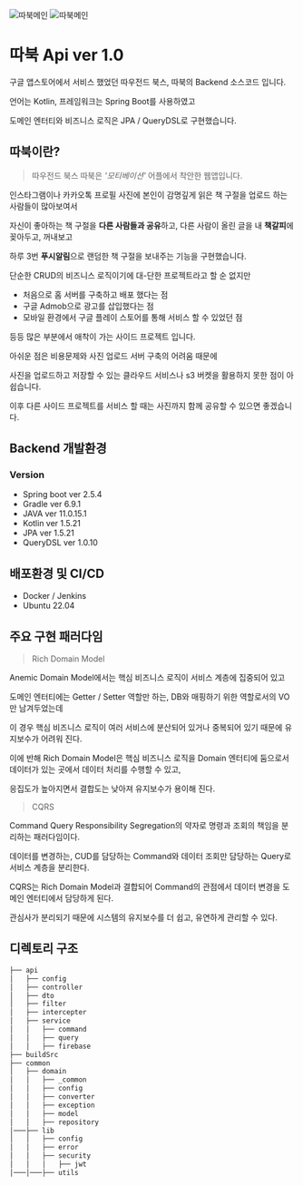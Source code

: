 ![따북메인](./common/lib/src/main/resources/img/001.png)
![따북메인](./common/lib/src/main/resources/img/002.png)

# 따북 Api ver 1.0

구글 앱스토어에서 서비스 했었던 따우전드 북스, 따북의 Backend 소스코드 입니다.

언어는 Kotlin, 프레임워크는 Spring Boot를 사용하였고

도메인 엔터티와 비즈니스 로직은 JPA / QueryDSL로 구현했습니다.

## 따북이란?
> 따우전드 북스 따북은 *'모티베이션'* 어플에서 착안한 웹앱입니다.

인스타그램이나 카카오톡 프로필 사진에 본인이 감명깊게 읽은 책 구절을 업로드 하는 사람들이 많아보여서

자신이 좋아하는 책 구절을 **다른 사람들과 공유**하고, 다른 사람이 올린 글을 내 **책갈피**에 꽂아두고, 꺼내보고

하루 3번 **푸시알림**으로 랜덤한 책 구절을 보내주는 기능을 구현했습니다.

단순한 CRUD의 비즈니스 로직이기에 대-단한 프로젝트라고 할 순 없지만

- 처음으로 홈 서버를 구축하고 배포 했다는 점
- 구글 Admob으로 광고를 삽입했다는 점
- 모바일 환경에서 구글 플레이 스토어를 통해 서비스 할 수 있었던 점

등등 많은 부분에서 애착이 가는 사이드 프로젝트 입니다.

아쉬운 점은 비용문제와 사진 업로드 서버 구축의 어려움 때문에

사진을 업로드하고 저장할 수 있는 클라우드 서비스나 s3 버켓을 활용하지 못한 점이 아쉽습니다.

이후 다른 사이드 프로젝트를 서비스 할 때는 사진까지 함께 공유할 수 있으면 좋겠습니다.

## Backend 개발환경

### Version
- Spring boot ver 2.5.4
- Gradle ver 6.9.1
- JAVA ver 11.0.15.1
- Kotlin ver 1.5.21
- JPA ver 1.5.21
- QueryDSL ver 1.0.10

## 배포환경 및 CI/CD
- Docker / Jenkins
- Ubuntu 22.04

## 주요 구현 패러다임

> Rich Domain Model

Anemic Domain Model에서는 핵심 비즈니스 로직이 서비스 계층에 집중되어 있고

도메인 엔터티에는 Getter / Setter 역할만 하는, DB와 매핑하기 위한 역할로서의 VO만 남겨두었는데

이 경우 핵심 비즈니스 로직이 여러 서비스에 분산되어 있거나 중복되어 있기 때문에 유지보수가 어려워 진다.

이에 반해 Rich Domain Model은 핵심 비즈니스 로직을 Domain 엔터티에 둠으로서 데이터가 있는 곳에서 데이터 처리를 수행할 수 있고,

응집도가 높아지면서 결합도는 낮아져 유지보수가 용이해 진다.

> CQRS

Command Query Responsibility Segregation의 약자로 명령과 조회의 책임을 분리하는 패러다임이다.

데이터를 변경하는, CUD를 담당하는 Command와 데이터 조회만 담당하는 Query로 서비스 계층을 분리한다.

CQRS는 Rich Domain Model과 결합되어 Command의 관점에서 데이터 변경을 도메인 엔터티에서 담당하게 된다.

관심사가 분리되기 때문에 시스템의 유지보수를 더 쉽고, 유연하게 관리할 수 있다.

## 디렉토리 구조

```bash
├── api
│   ├── config
│   ├── controller
│   ├── dto
│   ├── filter
│   ├── intercepter
│   ├── service
│   │   ├── command
│   │   ├── query
│   │   ├── firebase
├── buildSrc
├── common
│   ├── domain
│   │   ├── _common
│   │   ├── config
│   │   ├── converter
│   │   ├── exception
│   │   ├── model
│   │   ├── repository
│───├── lib
│   │   ├── config
│   │   ├── error
│   │   ├── security
│   │   │   ├── jwt
│───│───├── utils
```
